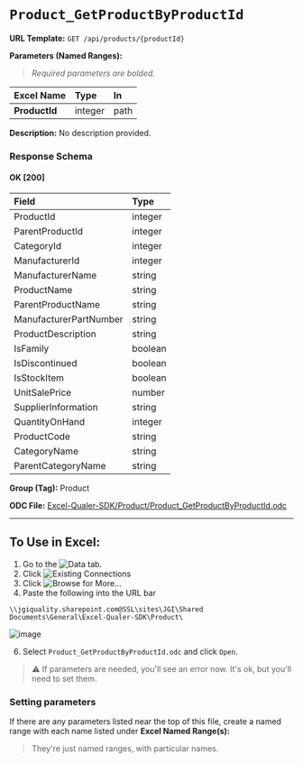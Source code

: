 # `Product_GetProductByProductId`
> 
    
**URL Template:**
`GET /api/products/{productId}`

**Parameters (Named Ranges):**

> *Required parameters are bolded.*

| Excel Name    | Type    | In   |
|:--------------|:--------|:-----|
| **ProductId** | integer | path |

**Description:**
No description provided.

### Response Schema

#### OK [200]

| Field                  | Type    |
|:-----------------------|:--------|
| ProductId              | integer |
| ParentProductId        | integer |
| CategoryId             | integer |
| ManufacturerId         | integer |
| ManufacturerName       | string  |
| ProductName            | string  |
| ParentProductName      | string  |
| ManufacturerPartNumber | string  |
| ProductDescription     | string  |
| IsFamily               | boolean |
| IsDiscontinued         | boolean |
| IsStockItem            | boolean |
| UnitSalePrice          | number  |
| SupplierInformation    | string  |
| QuantityOnHand         | integer |
| ProductCode            | string  |
| CategoryName           | string  |
| ParentCategoryName     | string  |

**Group (Tag):**
Product

**ODC File:**
[Excel-Qualer-SDK/Product/Product_GetProductByProductId.odc](https://github.com/Johnson-Gage-Inspection-Inc/qualer-sdk-odc/blob/main/Excel-Qualer-SDK/Product/Product_GetProductByProductId.odc)

---

To Use in Excel:
---

1. Go to the ![`Data`](https://github.com/user-attachments/assets/da437a70-57b3-4c5b-bb01-4910ece19ed1)
 tab.
3. Click ![Existing Connections](https://github.com/user-attachments/assets/a2f1ed67-b2e0-4c23-ac90-68c870e60289)
4. Click ![`Browse for More...`](https://github.com/user-attachments/assets/8e698494-6865-41e7-b6fa-043aea81809a)
5. Paste the following into the URL bar
```
\\jgiquality.sharepoint.com@SSL\sites\JGI\Shared Documents\General\Excel-Qualer-SDK\Product\
```

![image](https://github.com/user-attachments/assets/1e1a8d87-0377-446d-aaf5-d78562991db3)

6. Select `Product_GetProductByProductId.odc` and click `Open`.

> ⚠️ If parameters are needed, you'll see an error now. It's ok, but you'll need to set them.

### Setting parameters
If there are any parameters listed near the top of this file, create a named range with each name listed under **Excel Named Range(s):**
> They're just named ranges, with particular names.
